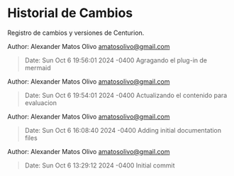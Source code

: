 # Historial de Cambios

Registro de cambios y versiones de Centurion.

Author: Alexander Matos Olivo <amatosolivo@gmail.com>
>    Date:   Sun Oct 6 19:56:01 2024 -0400
        Agragando el plug-in de mermaid

Author: Alexander Matos Olivo <amatosolivo@gmail.com>
>    Date:   Sun Oct 6 19:54:01 2024 -0400
        Actualizando el contenido para evaluacion

Author: Alexander Matos Olivo <amatosolivo@gmail.com>
>    Date:   Sun Oct 6 16:08:40 2024 -0400
        Adding initial documentation files

Author: Alexander Matos Olivo <amatosolivo@gmail.com>
>    Date:   Sun Oct 6 13:29:12 2024 -0400
        Initial commit